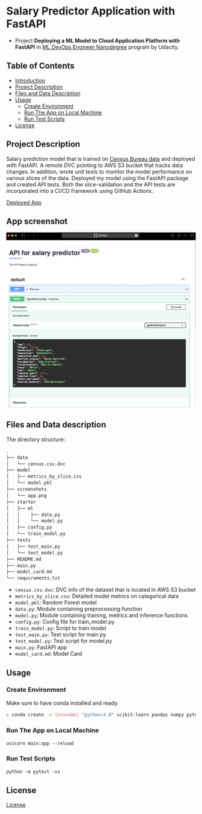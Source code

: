 # Salary Predictor Application with FastAPI

- Project **Deploying a ML Model to Cloud Application Platform with FastAPI** in [ML DevOps Engineer Nanodegree](https://www.udacity.com/course/machine-learning-dev-ops-engineer-nanodegree--nd0821)  program by Udacity.

## Table of Contents

- [Introduction](#ml-pipeline-for-short-term-rental-prices-in-nyc)
- [Project Description](#project-description)
- [Files and Data Description](#files-and-data-description)
- [Usage](#usage)
  * [Create Environment](#create-environment)
  * [Run The App on Local Machine](#run-the-app-on-local-machine)
  * [Run Test Scripts](#run-test-scripts)
- [License](#license)

## Project Description
Salary prediction model that is trained on [Census Bureau data](https://archive.ics.uci.edu/ml/datasets/census+income) and deployed with FastAPI. A remote DVC pointing to AWS S3 bucket that tracks data changes. In addition, wrote unit tests to monitor the model performance on various slices of the data. Deployed my model using the FastAPI package and created API tests. Both the slice-validation and the API tests are incorporated into a CI/CD framework using GitHub Actions.

[Deployed App](https://salary-predictor.onrender.com/docs)

## App screenshot

![App](/screenshots/app.png)

## Files and Data description
The directory structure:
```bash
.
├── data
│   └── census.csv.dvc
├── model
│   ├── metrics_by_slice.csv
│   └── model.pkl
├── screenshots
│   └── app.png
├── starter
│   ├── ml
│   │    ├── data.py
│   │    └── model.py
│   ├── config.py
│   └── train_model.py
├── tests
│   ├── test_main.py
│   └── test_model.py
├── README.md
├── main.py
├── model_card.md
└── requirements.txt
```


- ```census.csv.dvc```: DVC info of the dataset that is located in AWS S3 bucket
- ```metrics_by_slice.csv```: Detailed model metrics on categorical data
- ```model.pkl```: Random Forest model
- ```data.py```: Module containing preprocessing function
- ```model.py```: Module containing training, metrics and inference functions
- ```config.py```: Config file for train_model.py
- ```train_model.py```: Script to train model
- ```test_main.py```: Test script for main.py
- ```test_model.py```: Test script for model.py
- ```main.py```: FastAPI app
- ```model_card.md```: Model Card

## Usage

### Create Environment
Make sure to have conda installed and ready.

```bash
> conda create -n [envname] "python=3.8" scikit-learn pandas numpy pytest jupyter jupyterlab fastapi uvicorn -c conda-forge
```

### Run The App on Local Machine
```
uvicorn main:app --reload
```

### Run Test Scripts
```
python -m pytest -vv
```

## License

[License](LICENSE.txt)
